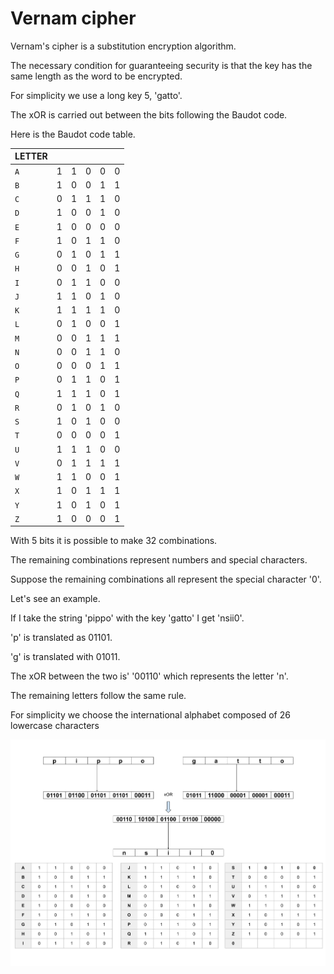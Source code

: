 # Vernam cipher

Vernam's cipher is a substitution encryption algorithm.

The necessary condition for guaranteeing security is that the key has the same length as the word to be encrypted.

For simplicity we use a long key 5, 'gatto'.

The xOR is carried out between the bits following the Baudot code.

Here is the Baudot code table.

<table>
    <thead>
      <tr>
        <th>LETTER</th>
        <th></th>
        <th></th>
        <th></th>
        <th></th>
        <th></th>
      </tr>
    </thead>
    <tbody>
        <tr>
            <td><code>A</code></td>
            <td>1</td>
            <td>1</td>
            <td>0</td>
            <td>0</td>
            <td>0</td>
        </tr>
        <tr>
            <td><code>B</code></td>
            <td>1</td>
            <td>0</td>
            <td>0</td>
            <td>1</td>
            <td>1</td>
        </tr>
        <tr>
            <td><code>C</code></td>
            <td>0</td>
            <td>1</td>
            <td>1</td>
            <td>1</td>
            <td>0</td>
        </tr>
        <tr>
            <td><code>D</code></td>
            <td>1</td>
            <td>0</td>
            <td>0</td>
            <td>1</td>
            <td>0</td>
        </tr>
       <tr>
            <td><code>E</code></td>
            <td>1</td>
            <td>0</td>
            <td>0</td>
            <td>0</td>
            <td>0</td>
        </tr>
       <tr>
            <td><code>F</code></td>
            <td>1</td>
            <td>0</td>
            <td>1</td>
            <td>1</td>
            <td>0</td>
        </tr>
       <tr>
            <td><code>G</code></td>
            <td>0</td>
            <td>1</td>
            <td>0</td>
            <td>1</td>
            <td>1</td>
        </tr>
		<tr>
            <td><code>H</code></td>
            <td>0</td>
            <td>0</td>
            <td>1</td>
            <td>0</td>
            <td>1</td>
        </tr>
       	<tr>
            <td><code>I</code></td>
            <td>0</td>
            <td>1</td>
            <td>1</td>
            <td>0</td>
            <td>0</td>
        </tr>
   		<tr>
            <td><code>J</code></td>
            <td>1</td>
            <td>1</td>
            <td>0</td>
            <td>1</td>
            <td>0</td>
        </tr>
        <tr>
            <td><code>K</code></td>
            <td>1</td>
            <td>1</td>
            <td>1</td>
            <td>1</td>
            <td>0</td>
        </tr>
       	<tr>
            <td><code>L</code></td>
            <td>0</td>
            <td>1</td>
            <td>0</td>
            <td>0</td>
            <td>1</td>
        </tr>
        <tr>
            <td><code>M</code></td>
            <td>0</td>
            <td>0</td>
            <td>1</td>
            <td>1</td>
            <td>1</td>
        </tr>
        <tr>
            <td><code>N</code></td>
            <td>0</td>
            <td>0</td>
            <td>1</td>
            <td>1</td>
            <td>0</td>
        </tr>
       	<tr>
            <td><code>O</code></td>
            <td>0</td>
            <td>0</td>
            <td>0</td>
            <td>1</td>
            <td>1</td>
        </tr>
        <tr>
            <td><code>P</code></td>
            <td>0</td>
            <td>1</td>
            <td>1</td>
            <td>0</td>
            <td>1</td>
        </tr>
        <tr>
            <td><code>Q</code></td>
            <td>1</td>
            <td>1</td>
            <td>1</td>
            <td>0</td>
            <td>1</td>
        </tr>
       	<tr>
            <td><code>R</code></td>
            <td>0</td>
            <td>1</td>
            <td>0</td>
            <td>1</td>
            <td>0</td>
        </tr>
       	<tr>
            <td><code>S</code></td>
            <td>1</td>
            <td>0</td>
            <td>1</td>
            <td>0</td>
            <td>0</td>
        </tr>
        <tr>
            <td><code>T</code></td>
            <td>0</td>
            <td>0</td>
            <td>0</td>
            <td>0</td>
            <td>1</td>
        </tr>
        <tr>
            <td><code>U</code></td>
            <td>1</td>
            <td>1</td>
            <td>1</td>
            <td>0</td>
            <td>0</td>
        </tr>
       	<tr>
            <td><code>V</code></td>
            <td>0</td>
            <td>1</td>
            <td>1</td>
            <td>1</td>
            <td>1</td>
        </tr>
        <tr>
            <td><code>W</code></td>
            <td>1</td>
            <td>1</td>
            <td>0</td>
            <td>0</td>
            <td>1</td>
        </tr>
        <tr>
            <td><code>X</code></td>
            <td>1</td>
            <td>0</td>
            <td>1</td>
            <td>1</td>
            <td>1</td>
        </tr>
        <tr>
            <td><code>Y</code></td>
            <td>1</td>
            <td>0</td>
            <td>1</td>
            <td>0</td>
            <td>1</td>
        </tr>
        <tr>
            <td><code>Z</code></td>
            <td>1</td>
            <td>0</td>
            <td>0</td>
            <td>0</td>
            <td>1</td>
        </tr>
    </tbody>

  </table>

With 5 bits it is possible to make 32 combinations.

The remaining combinations represent numbers and special characters.

Suppose the remaining combinations all represent the special character '0'.

Let's see an example.

If I take the string 'pippo' with the key 'gatto' I get 'nsii0'.

'p' is translated as 01101.

'g' is translated with 01011.

The xOR between the two is' '00110' which represents the letter 'n'.

The remaining letters follow the same rule.

For simplicity we choose the international alphabet composed of 26 lowercase characters

![Vernam cipher](https://github.com/mariocuomo/encryption_methods/blob/main/images/vernamrcipher.png)
